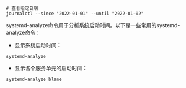 ```shell
# 查看指定日期
journalctl --since "2022-01-01" --until "2022-01-02"
```

systemd-analyze命令用于分析系统启动时间。以下是一些常用的systemd-analyze命令：

- 显示系统启动时间：

```shell
systemd-analyze
```


- 显示各个服务单元的启动时间：

```shell
systemd-analyze blame
```
